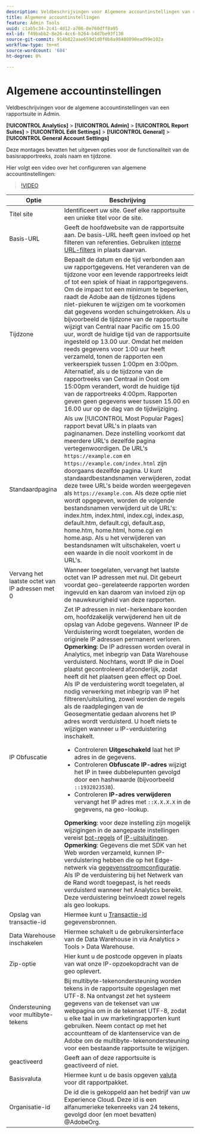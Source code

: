 ```yaml
---
description: Veldbeschrijvingen voor Algemene accountinstellingen van rapportsuite in Admin.
title: Algemene accountinstellingen
feature: Admin Tools
uuid: c1ab5c34-2c41-4d12-a706-0e760dff8a95
exl-id: f49babb2-8e26-4cc6-b264-b4d7be93f130
source-git-commit: 914b822aae659d1d0f0b8a98480090ead99e102a
workflow-type: tm+mt
source-wordcount: '684'
ht-degree: 0%

---
```


# Algemene accountinstellingen

Veldbeschrijvingen voor de algemene accountinstellingen van een rapportsuite in Admin.

**[!UICONTROL Analytics]** > **[!UICONTROL Admin]** > **[!UICONTROL Report Suites]** > **[!UICONTROL Edit Settings]** > **[!UICONTROL General]** > **[!UICONTROL General Account Settings]**

Deze montages bevatten het uitgeven opties voor de functionaliteit van de basisrapportreeks, zoals naam en tijdzone.

Hier volgt een video over het configureren van algemene accountinstellingen:

>[!VIDEO](https://video.tv.adobe.com/v/332330/?quality=12)

| Optie | Beschrijving |
|--- |--- |
| Titel site | Identificeert uw site. Geef elke rapportsuite een unieke titel voor de site. |
| Basis-URL | Geeft de hoofdwebsite van de rapportsuite aan. De basis-URL heeft geen invloed op het filteren van referenties. Gebruiken [interne URL-filters](/help/admin/admin/c-manage-report-suites/c-edit-report-suites/general/internal-url-filter-admin.md) in plaats daarvan. |
| Tijdzone | Bepaalt de datum en de tijd verbonden aan uw rapportgegevens.  Het veranderen van de tijdzone voor een levende rapportreeks leidt of tot een spiek of hiaat in rapportgegevens. Om de impact tot een minimum te beperken, raadt de Adobe aan de tijdzones tijdens niet-piekuren te wijzigen om te voorkomen dat gegevens worden schuingetrokken.  Als u bijvoorbeeld de tijdzone van de rapportsuite wijzigt van Central naar Pacific om 15.00 uur, wordt de huidige tijd van de rapportsuite ingesteld op 13.00 uur. Omdat het melden reeds gegevens voor 1:00 uur heeft verzameld, tonen de rapporten een verkeerspiek tussen 1:00pm en 3:00pm.  Alternatief, als u de tijdzone van de rapportreeks van Centraal in Oost om 15:00pm verandert, wordt de huidige tijd van de rapportreeks 4:00pm. Rapporten geven geen gegevens weer tussen 15.00 en 16.00 uur op de dag van de tijdwijziging. |
| Standaardpagina | Als uw [!UICONTROL Most Popular Pages] rapport bevat URL&#39;s in plaats van paginanamen. Deze instelling voorkomt dat meerdere URL&#39;s dezelfde pagina vertegenwoordigen. De URL&#39;s `https://example.com` en `https://example.com/index.html` zijn doorgaans dezelfde pagina. U kunt standaardbestandsnamen verwijderen, zodat deze twee URL&#39;s beide worden weergegeven als `https://example.com`.  Als deze optie niet wordt opgegeven, worden de volgende bestandsnamen verwijderd uit de URL&#39;s: index.htm, index.html, index.cgi, index.asp, default.htm, default.cgi, default.asp, home.htm, home.html, home.cgi en home.asp.  Als u het verwijderen van bestandsnamen wilt uitschakelen, voert u een waarde in die nooit voorkomt in de URL&#39;s. |
| Vervang het laatste octet van IP adressen met 0 | Wanneer toegelaten, vervangt het laatste octet van IP adressen met nul. Dit gebeurt voordat geo-gerelateerde rapporten worden ingevuld en kan daarom van invloed zijn op de nauwkeurigheid van deze rapporten. |
| IP Obfuscatie | Zet IP adressen in niet-herkenbare koorden om, hoofdzakelijk verwijderend hen uit de opslag van Adobe gegevens. Wanneer IP de Verduistering wordt toegelaten, worden de originele IP adressen permanent verloren. <br> **Opmerking**: De IP adressen worden overal in Analytics, met inbegrip van Data Warehouse verduisterd. Nochtans, wordt IP die in Doel plaatst gecontroleerd afzonderlijk, zodat heeft dit het plaatsen geen effect op Doel.<br> Als IP de verduistering wordt toegelaten, al nodig verwerking met inbegrip van IP het filtreren/uitsluiting, zowel worden de regels als de raadplegingen van de Geosegmentatie gedaan alvorens het IP adres wordt verduisterd. U hoeft niets te wijzigen wanneer u IP-verduistering inschakelt.<ul><li>Controleren **Uitgeschakeld** laat het IP adres in de gegevens.</li><li>Controleren **Obfuscate IP-adres** wijzigt het IP in twee dubbelepunten gevolgd door een hashwaarde (bijvoorbeeld `::1932023538`).</li><li>Controleren **IP-adres verwijderen** vervangt het IP adres met `::X.X.X.X` in de gegevens, na geo-lookup.</li></ul>**Opmerking**: voor deze instelling zijn mogelijk wijzigingen in de aangepaste instellingen vereist [bot-regels](/help/admin/admin/c-manage-report-suites/c-edit-report-suites/general/bot-removal/bot-rules.md) of [IP-uitsluitingen](/help/admin/admin/exclude-ip.md).<br> **Opmerking**: Gegevens die met SDK van het Web worden verzameld, kunnen IP-verduistering hebben die op het Edge-netwerk via [gegevensstroomconfiguratie](https://experienceleague.adobe.com/docs/experience-platform/datastreams/configure.html#@advanced-options). Als IP de verduistering bij het Netwerk van de Rand wordt toegepast, is het reeds verduisterd wanneer het Analytics bereikt. Deze verduistering beïnvloedt zowel regels als geo lookups. |
| Opslag van transactie-id | Hiermee kunt u [Transactie-id](/help/import/data-sources/transactionid.md) gegevensbronnen. |
| Data Warehouse inschakelen | Hiermee schakelt u de gebruikersinterface van de Data Warehouse in via Analytics > Tools > Data Warehouse. |
| Zip-optie | Hier kunt u de postcode opgeven in plaats van wat onze IP-opzoekopdracht van de geo oplevert. |
| Ondersteuning voor multibyte-tekens | Bij multibyte-tekenondersteuning worden tekens in de rapportsuite opgeslagen met UTF-8. Na ontvangst zet het systeem gegevens van de tekenset van uw webpagina om in de tekenset UTF-8, zodat u elke taal in uw marketingrapporten kunt gebruiken. Neem contact op met het accountteam of de klantenservice van de Adobe om de multibyte-tekenondersteuning voor een bestaande rapportsuite te wijzigen. |
| geactiveerd | Geeft aan of deze rapportsuite is geactiveerd of niet. |
| Basisvaluta | Hiermee kunt u de basis opgeven [valuta](https://experienceleague.adobe.com/docs/analytics/implementation/vars/config-vars/currencycode.html) voor dit rapportpakket. |
| Organisatie-id | De id die is gekoppeld aan het bedrijf van uw Experience Cloud. Deze id is een alfanumerieke tekenreeks van 24 tekens, gevolgd door (en moet bevatten) @AdobeOrg. |
